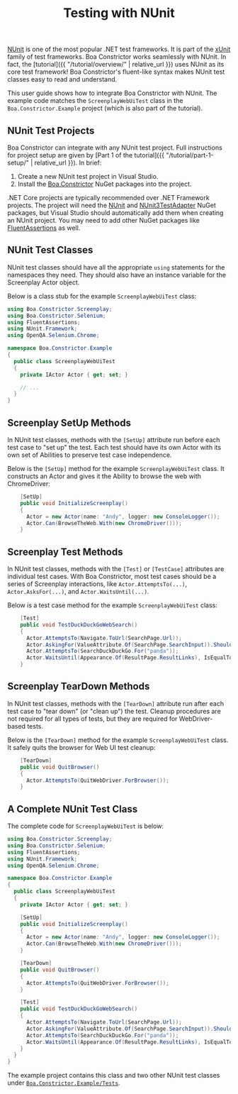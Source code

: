 ﻿---
title: Testing with NUnit
layout: single
permalink: /user-guides/testing-with-nunit/
sidebar:
  nav: "user-guides"
toc: true
---

[NUnit](https://nunit.org/) is one of the most popular .NET test frameworks.
It is part of the [xUnit](https://en.wikipedia.org/wiki/XUnit) family of test frameworks.
Boa Constrictor works seamlessly with NUnit.
In fact, the [tutorial]({{ "/tutorial/overview/" | relative_url }}) uses NUnit as its core test framework!
Boa Constrictor's fluent-like syntax makes NUnit test classes easy to read and understand.

This user guide shows how to integrate Boa Constrictor with NUnit.
The example code matches the `ScreenplayWebUiTest` class in the `Boa.Constrictor.Example` project
(which is also part of the tutorial).


## NUnit Test Projects

Boa Constrictor can integrate with any NUnit test project.
Full instructions for project setup are given by [Part 1 of the tutorial]({{ "/tutorial/part-1-setup/" | relative_url }}).
In brief:

1. Create a new NUnit test project in Visual Studio.
2. Install the [Boa.Constrictor](https://www.nuget.org/packages/Boa.Constrictor/) NuGet packages into the project.

.NET Core projects are typically recommended over .NET Framework projects.
The project will need the [NUnit](https://www.nuget.org/packages/NUnit/)
and [NUnit3TestAdapter](https://www.nuget.org/packages/NUnit3TestAdapter/) NuGet packages,
but Visual Studio should automatically add them when creating an NUnit project.
You may need to add other NuGet packages like
[FluentAssertions](https://www.nuget.org/packages/FluentAssertions/) as well.


## NUnit Test Classes

NUnit test classes should have all the appropriate `using` statements for the namespaces they need.
They should also have an instance variable for the Screenplay Actor object.

Below is a class stub for the example `ScreenplayWebUiTest` class:

```csharp
using Boa.Constrictor.Screenplay;
using Boa.Constrictor.Selenium;
using FluentAssertions;
using NUnit.Framework;
using OpenQA.Selenium.Chrome;

namespace Boa.Constrictor.Example
{
  public class ScreenplayWebUiTest
  {
    private IActor Actor { get; set; }

    // ...
  }
}
```


## Screenplay SetUp Methods

In NUnit test classes, methods with the `[SetUp]` attribute run before each test case to "set up" the test.
Each test should have its own Actor with its own set of Abilities to preserve test case independence.

Below is the `[SetUp]` method for the example `ScreenplayWebUiTest` class.
It constructs an Actor and gives it the Ability to browse the web with ChromeDriver:

```csharp
    [SetUp]
    public void InitializeScreenplay()
    {
      Actor = new Actor(name: "Andy", logger: new ConsoleLogger());
      Actor.Can(BrowseTheWeb.With(new ChromeDriver()));
    }
```


## Screenplay Test Methods

In NUnit test classes, methods with the `[Test]` or `[TestCase]` attributes are individual test cases.
With Boa Constrictor, most test cases should be a series of Screenplay interactions, like
`Actor.AttemptsTo(...)`, `Actor.AsksFor(...)`, and `Actor.WaitsUntil(...)`.

Below is a test case method for the example `ScreenplayWebUiTest` class:

```csharp
    [Test]
    public void TestDuckDuckGoWebSearch()
    {
      Actor.AttemptsTo(Navigate.ToUrl(SearchPage.Url));
      Actor.AskingFor(ValueAttribute.Of(SearchPage.SearchInput)).Should().BeEmpty();
      Actor.AttemptsTo(SearchDuckDuckGo.For("panda"));
      Actor.WaitsUntil(Appearance.Of(ResultPage.ResultLinks), IsEqualTo.True());
    }
```


## Screenplay TearDown Methods

In NUnit test classes, methods with the `[TearDown]` attribute run after each test case to "tear down" (or "clean up") the test.
Cleanup procedures are not required for all types of tests, but they are required for WebDriver-based tests.

Below is the `[TearDown]` method for the example `ScreenplayWebUiTest` class.
It safely quits the browser for Web UI test cleanup:

```csharp
    [TearDown]
    public void QuitBrowser()
    {
      Actor.AttemptsTo(QuitWebDriver.ForBrowser());
    }
```


## A Complete NUnit Test Class

The complete code for `ScreenplayWebUiTest` is below:

```csharp
using Boa.Constrictor.Screenplay;
using Boa.Constrictor.Selenium;
using FluentAssertions;
using NUnit.Framework;
using OpenQA.Selenium.Chrome;

namespace Boa.Constrictor.Example
{
  public class ScreenplayWebUiTest
  {
    private IActor Actor { get; set; }

    [SetUp]
    public void InitializeScreenplay()
    {
      Actor = new Actor(name: "Andy", logger: new ConsoleLogger());
      Actor.Can(BrowseTheWeb.With(new ChromeDriver()));
    }

    [TearDown]
    public void QuitBrowser()
    {
      Actor.AttemptsTo(QuitWebDriver.ForBrowser());
    }

    [Test]
    public void TestDuckDuckGoWebSearch()
    {
      Actor.AttemptsTo(Navigate.ToUrl(SearchPage.Url));
      Actor.AskingFor(ValueAttribute.Of(SearchPage.SearchInput)).Should().BeEmpty();
      Actor.AttemptsTo(SearchDuckDuckGo.For("panda"));
      Actor.WaitsUntil(Appearance.Of(ResultPage.ResultLinks), IsEqualTo.True());
    }
  }
}
```

The example project contains this class and two other NUnit test classes under
[`Boa.Constrictor.Example/Tests`](https://github.com/q2ebanking/boa-constrictor/tree/main/Boa.Constrictor.Example/Tests).
